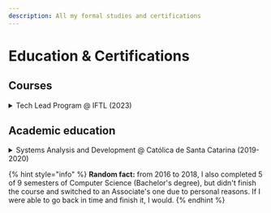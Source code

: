 ```yaml
---
description: All my formal studies and certifications
---
```


# Education & Certifications

## Courses

<details>

<summary>Tech Lead Program @ IFTL (2023)</summary>

**Location:** Remote (Brazil)

* Mentorship for senior software engineers and tech leads to improve and evolve in their careers;
* Discussions on technology, management, and leadership;
* **Technology:** software architecture (real cases), decision taking on software architecture, incident management, metrics, monitoring, and observability;
* **Management:** problem and conflict resolution, personality identification, how to run 1:1 meetings, agile methodologies, shape up, time management, autonomy, communication culture, and talking with stakeholders;
* **Leadership:** legitimacy, delegating efficiently, engagement skills, hard/soft skills balance, goals and career plan setting, how to give feedback, how to conduct interviews, how to fire someone, defining playbooks, building a team, and creating talent in the team;

</details>

## Academic education

<details>

<summary>Systems Analysis and Development @ Católica de Santa Catarina (2019-2020)</summary>

**Location:** Jaraguá do Sul, Santa Catarina (Brazil)

**Level:** Associate's degree

* My only academic education.

</details>

{% hint style="info" %}
**Random fact:** from 2016 to 2018, I also completed 5 of 9 semesters of Computer Science (Bachelor's degree), but didn't finish the course and switched to an Associate's one due to personal reasons. If I were able to go back in time and finish it, I would.
{% endhint %}
